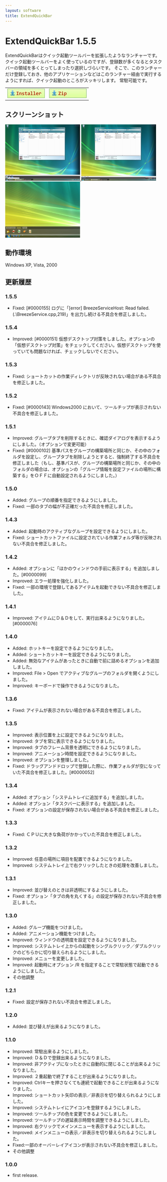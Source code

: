 ```yaml
---
layout: software
title: ExtendQuickBar
---
```


# ExtendQuickBar 1.5.5
ExtendQuickBarはクイック起動ツールバーを拡張したようなランチャーです。
クイック起動ツールバーをよく使っているのですが、登録数が多くなるとタスクバーの領域を多くとってしまったり選択しづらいです。
そこで、このランチャーだけ登録しておき、他のアプリケーションなどはこのランチャー経由で実行するようにすれば、クイック起動のところがスッキリします。
常駐可能です。

<table class="dl" cellpadding="0" cellspacing="0" border="0">
	<tr>
		<td>
			<a href="https://dl.dropboxusercontent.com/u/36645874/mebiusbox/ExtendQuickBarSetup-1.5.5.exe" target="_blank" onclick="ga('send','pageview',{'page':'/downloads/ExtendQuickBarSetup','Title':'ExtendQuickBarSetup'});">
				<img src="/assets/img/download_exe.jpg" />
			</a>
		</td>
		<td>
			<a href="https://dl.dropboxusercontent.com/u/36645874/mebiusbox/ExtendQuickBar-1.5.5.zip" target="_blank" onclick="ga('send','pageview',{'page':'/downloads/ExtendQuickBar','Title':'ExtendQuickBar'});">
				<img src="/assets/img/download_zip.jpg" />
			</a>
		</td>
	</tr>
</table>

## スクリーンショット
<div class="snap">
	<a class="fancybox" rel="group" href="/assets/img/ExtendQuickBar_snap01.jpg">
		<img src="/assets/img/ExtendQuickBar_snap01.jpg" width="240" height="180" alt="snap01" border="0" />
	</a>
	<a class="fancybox" rel="group" href="/assets/img/ExtendQuickBar_snap02.jpg">
		<img src="/assets/img/ExtendQuickBar_snap02.jpg" width="240" height="180" alt="snap02" border="0" />
	</a>
	<a class="fancybox" rel="group" href="/assets/img/ExtendQuickBar_snap03.jpg">
		<img src="/assets/img/ExtendQuickBar_snap03.jpg" width="240" height="180" alt="snap02" border="0" />
	</a>
	<br class="clear" />
</div>

## 動作環境
Windows XP, Vista, 2000

## 更新履歴

### 1.5.5
* Fixed: [#0000155] ログに「[error] BreezeServiceHost: Read failed. (.\BreezeService.cpp,219)」を出力し続ける不具合を修正しました。

### 1.5.4
* Improved: [#0000151] 仮想デスクトップ対策をしました。オプションの「仮想デスクトップ対策」をチェックしてください。仮想デスクトップを使っていても問題なければ、チェックしないでください。

### 1.5.3
* Fixed: ショートカットの作業ディレクトリが反映されない場合がある不具合を修正しました。

### 1.5.2
* Fixed: [#0000143] Windows2000 において、ツールチップが表示されない不具合を修正しました。

### 1.5.1
* Improved: グループタブを削除するときに、確認ダイアログを表示するようにしました。（オプションで変更可能）
* Fixed: [#0000102] 基準パスをグループの構築場所と同じか、その中のフォルダを設定し、グループタブを削除しようとすると、強制終了する不具合を修正しました（もし、基準パスが、グループの構築場所と同じか、その中のフォルダの場合は、オプションの「グループ情報を設定ファイルの場所に構築する」をＯＦＦに自動設定されるようにしました。）

### 1.5.0
* Added: グループの順番を指定できるようにしました。
* Fixed: 一部のタブの幅が不正確だった不具合を修正しました。

### 1.4.3
* Added: 起動時のアクティブなグループを設定できるようにしました。
* Fixed: ショートカットファイルに設定されている作業フォルダ等が反映されない不具合を修正しました。

### 1.4.2
* Added: オプションに「ほかのウィンドウの手前に表示する」を追加しました。[#0000099]
* Improved: エラー処理を強化しました。
* Fixed: 一部の環境で登録してあるアイテムを起動できない不具合を修正しました。

### 1.4.1
* Improved: アイテムにＤ＆Ｄをして、実行出来るようになりました。[#0000076]

### 1.4.0
* Added: ホットキーを設定できるようになりました。
* Added: ショートカットキーを設定できるようになりました。
* Added: 無効なアイテムがあったときに自動で前に詰めるオプションを追加しました。
* Improved: File &gt; Open でアクティブなグループのフォルダを開くようにしました。
* Improved: キーボードで操作できるようになりました。

### 1.3.6
* Fixed: アイテムが表示されない場合がある不具合を修正しました。

### 1.3.5
* Improved: 表示位置を上に設定できるようになりました。
* Improved: タブを常に表示できるようになりました。
* Improved: タブのフレーム背景を透明にできるようになりました。
* Improved: アニメーション時間を設定できるようになりました。
* Improved: オプションを整理しました。
* Fixed: ドラッグアンドドロップで登録した際に、作業フォルダが空になっていた不具合を修正しました。[#0000052]

### 1.3.4
* Added: オプション「システムトレイに追加する」を追加しました。
* Added: オプション「タスクバーに表示する」を追加しました。
* Fixed: オプションの設定が保存されない場合がある不具合を修正しました。

### 1.3.3
* Fixed: ＣＰＵに大きな負荷がかかっていた不具合を修正しました。

### 1.3.2
* Improved: 任意の場所に項目を配置できるようになりました。
* Improved: システムトレイ上で右クリックしたときの処理を改善しました。

### 1.3.1
* Improved: 並び替えのときは非透明にするようにしました。
* Fixed: オプション「タブの角を丸くする」の設定が保存されない不具合を修正しました。

### 1.3.0
* Added: グループ機能をつけました。
* Added: アニメーション機能をつけました。
* Improved: ウィンドウの透明度を設定できるようになりました。
* Improved: システムトレイ上からの起動をシングルクリック／ダブルクリックのどちらかに切り替えられるようにしました。
* Improved: メニューを変更しました。
* Improved: 起動時にオプション /R を指定することで常駐状態で起動できるようにしました。
* その他調整

### 1.2.1
* Fixed: 設定が保存されない不具合を修正しました。

### 1.2.0
* Added: 並び替えが出来るようになりました。

### 1.1.0
* Improved: 常駐出来るようにしました。
* Improved: Ｄ＆Ｄで登録出来るようになりました。
* Improved: 非アクティブになったときに自動的に閉じることが出来るようになりました。
* Improved: ２重起動で終了することが出来るようになりました。
* Improved: Ctrlキーを押さなくても連続で起動できることが出来るようになりました。
* Improved: ショートカット矢印の表示／非表示を切り替えられるようにしました。
* Improved: システムトレイにアイコンを登録するようにしました。
* Improved: ツールチップの色を変更できるようにしました。
* Improved: ツールチップの遅延表示時間を調整できるようにしました。
* Improved: 右クリックでメインメニューを表示するようにしました。
* Improved: メインメニューの表示／非表示を切り替えられるようにしました。
* Fixed:一部のオーバーレイアイコンが表示されない不具合を修正しました。
* その他調整

### 1.0.0
* first release.

